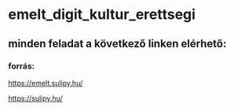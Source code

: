 # emelt_digit_kultur_erettsegi

## minden feladat a következő linken elérhető:
### forrás:

https://emelt.sulipy.hu/

https://sulipy.hu/
